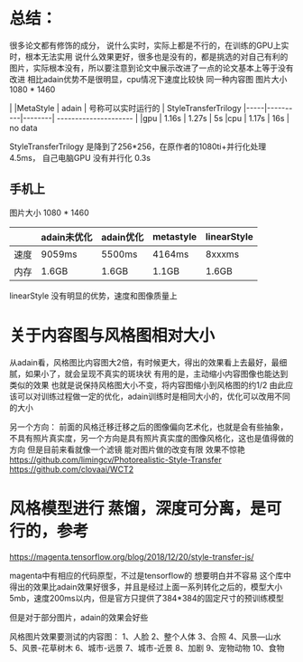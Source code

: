 # 总结：
很多论文都有修饰的成分， 说什么实时，实际上都是不行的，在训练的GPU上实时，根本无法实用
说什么效果更好，很多也是没有的，都是挑选的对自己有利的图片，实际根本没有，所以要注意到论文中展示改进了一点的论文基本上等于没有改进
相比adain优势不是很明显，cpu情况下速度比较快
同一种内容图 图片大小  1080 * 1460

|     |MetaStyle |  adain | 号称可以实时运行的     |
                             StyleTransferTrilogy
|-----|----------|--------| --------------------- |
|gpu  |   1.16s  |  1.27s | 5s
|cpu  |   1.17s  |  16s   | no data

StyleTransferTrilogy 是降到了256*256，在原作者的1080ti+并行化处理4.5ms， 自己电脑GPU 没有并行化 0.3s
## 手机上 
 图片大小  1080 * 1460
   
|     |  adain未优化  |   adain优化  | metastyle|  linearStyle |
|-----| -------------| -------------| ------   | ----------   |
|速度  | 9059ms      |  5500ms      | 4164ms   |   8xxxms     |
|内存  | 1.6GB        | 1.6GB        | 1.1GB   |   1.6GB      |

linearStyle 没有明显的优势，速度和图像质量上
# 关于内容图与风格图相对大小
从adain看，风格图比内容图大2倍，有时候更大，得出的效果看上去最好，最细腻，如果小了，就会呈现不真实的斑块状
有用的是，主动缩小内容图像也能达到类似的效果
也就是说保持风格图大小不变，将内容图缩小到风格图的约1/2
由此应该可以对训练过程做一定的优化，adain训练时是相同大小的，优化可以改用不同的大小

另一个方向：
前面的风格迁移迁移之后的图像偏向艺术化，也就是会有些抽象，不具有照片真实度，另一个方向是具有照片真实度的图像风格化，这也是值得做的方向
但是目前来看就像一个滤镜 能对图片做的改变有限 效果不惊艳
https://github.com/limingcv/Photorealistic-Style-Transfer
https://github.com/clovaai/WCT2

# 风格模型进行 蒸馏，深度可分离，是可行的，参考
https://magenta.tensorflow.org/blog/2018/12/20/style-transfer-js/

magenta中有相应的代码原型，不过是tensorflow的 想要明白并不容易
这个库中得出的效果比adain效果好很多，并且是经过上面一系列转化之后的，模型大小5mb，速度200ms以内，但是官方只提供了384*384的固定尺寸的预训练模型

但是对于部分图片，adain的效果会好些

风格图片效果要测试的内容图：
1、人脸
2、整个人体
3、合照
4、风景—山水   
5、风景-花草树木
6、城市-远景
7、城市-近景
8、加剧
9、宠物动物
10、食物

